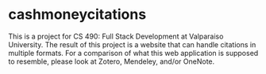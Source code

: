 # cashmoneycitations
This is a project for CS 490: Full Stack Development at Valparaiso University. The result of this project is a website that can handle citations in multiple formats. For a comparison of what this web application is supposed to resemble, please look at Zotero, Mendeley, and/or OneNote.
